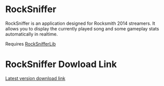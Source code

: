 # RockSniffer
RockSniffer is an application designed for Rocksmith 2014 streamers.
It allows you to display the currently played song and some gameplay stats automatically in realtime.

Requires [RockSnifferLib](https://github.com/kokolihapihvi/RockSnifferLib)

# RockSniffer Dowload Link
[Latest version download link](https://github.com/kokolihapihvi/RockSniffer/releases/) 
